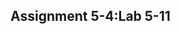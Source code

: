 
## Assignment 5-4:Lab 5-11

<!--
### [Question 3](https://docs.google.com/document/d/1iMc8wbFr1h2pPzT8vaulgZehNN2hZANDZFNxekmzUq0/edit#bookmark=id.v7ydzultqkvr)
-->


